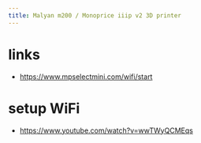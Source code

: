```yaml
---
title: Malyan m200 / Monoprice iiip v2 3D printer
---
```


# links
* https://www.mpselectmini.com/wifi/start

# setup WiFi
* <https://www.youtube.com/watch?v=wwTWyQCMEqs>